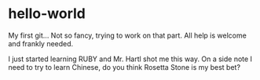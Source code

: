 # hello-world
My first git... Not so fancy, trying to work on that part. All help is welcome and frankly needed.

I just started learning RUBY and Mr. Hartl shot me this way. On a side note I need to try to learn Chinese, do you think Rosetta Stone is my best bet?
